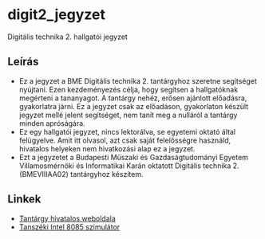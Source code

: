 # digit2_jegyzet
Digitális technika 2. hallgatói jegyzet

## Leírás
* Ez a jegyzet a BME Digitális technika 2. tantárgyhoz szeretne segítséget nyújtani. Ezen kezdeményezés célja, hogy segítsen a hallgatóknak megérteni a tananyagot. A tantárgy nehéz, erősen ajánlott előadásra, gyakorlatra járni. Ez a jegyzet csak az előadáson, gyakorlaton készült jegyzet mellé jelent segítséget, nem tanít meg a nulláról a tantárgy minden apróságára.
* Ez egy hallgatói jegyzet, nincs lektorálva, se egyetemi oktató által felügyelve. Amit itt olvasol, azt csak saját felelősségre használd, hivatalos helyeken nem hivatkozási alap ez a jegyzet.
* Ezt a jegyzetet a Budapesti Műszaki és Gazdaságtudományi Egyetem Villamosmérnöki és Informatikai Karán oktatott Digitális technika 2. (BMEVIIIAA02) tantárgyhoz készítem.

## Linkek
* [Tantárgy hivatalos weboldala](https://www.iit.bme.hu/oktatas/tanszeki_targyak/BMEVIIIAA02)
* [Tanszéki Intel 8085 szimulátor](http://topcat.iit.bme.hu/tools/i8085sim/i8085sim.cgi)
